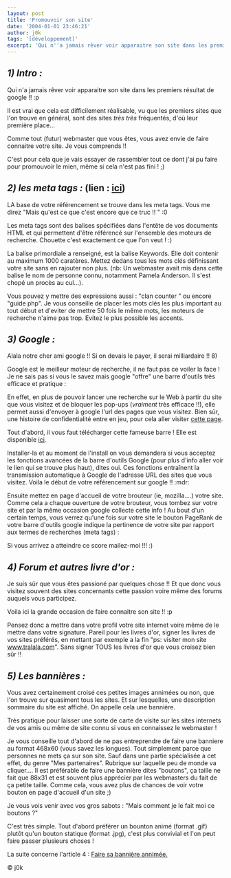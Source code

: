 ```yaml
---
layout: post
title: 'Promouvoir son site'
date: '2004-01-01 23:46:21'
author: j0k
tags: '[développement]'
excerpt: 'Qui n''a jamais rêver voir apparaitre son site dans les premiers résultat de google !! :p'
---
```


## _1) Intro :_
Qui n'a jamais rêver voir apparaitre son site dans les premiers résultat de google !! :p

 Il est vrai que cela est difficilement réalisable, vu que les premiers sites que l'on trouve en général, sont des sites _très_ _très_ fréquentés, d'où leur première place...

 Comme tout (futur) webmaster que vous êtes, vous avez envie de faire connaitre votre site. Je vous comprends !!

 C'est pour cela que je vais essayer de rassembler tout ce dont j'ai pu faire pour promouvoir le mien, même si cela n'est pas fini ! ;)

##  _2) les meta tags :_ (lien : [ici](http://hautrive.free.fr/html/metabal.htm))

 LA base de votre référencement se trouve dans les meta tags.
 Vous me direz "Mais qu'est ce que c'est encore que ce truc !! " :0

 Les meta tags sont des balises spécifiées dans l'entête de vos documents HTML et qui permettent d'être référencé sur l'ensemble des moteurs de recherche. Chouette c'est exactement ce que l'on veut ! :)

 La balise primordiale a renseigné, est la balise Keywords. Elle doit contenir au maximum 1000 caratères. Mettez dedans tous les mots clés définissant votre site sans en rajouter non plus. (nb: Un webmaster avait mis dans cette balise le nom de personne connu, notamment Pamela Anderson. Il s'est chopé un procès au cul...).

 Vous pouvez y mettre des expressions aussi : "clan counter " ou encore "guide php". Je vous conseille de placer les mots clés les plus important au tout début et d'eviter de mettre 50 fois le même mots, les moteurs de recherche n'aime pas trop. Evitez le plus possible les accents.

##    _3) Google :_

 Alala notre cher ami google !! Si on devais le payer, il serai milliardaire !! 8)

 Google est le meilleur moteur de recherche, il ne faut pas ce voiler la face ! Je ne sais pas si vous le savez mais google "offre" une barre d'outils très efficace et pratique :

 En effet, en plus de pouvoir lancer une recherche sur le Web à partir du site que vous visitez et de bloquer les pop-ups (_vraiment_ très efficace !!), elle permet aussi d'envoyer à google l'url des pages que vous visitez. Bien sûr, une histoire de confidentialité entre en jeu, pour cela aller visiter [cette page](http://toolbar.google.com/intl/fr/privacy.html).

 Tout d'abord, il vous faut télécharger cette fameuse barre !
Elle est disponible [ici](http://toolbar.google.com/intl/fr/download?go=T%E9l%E9charger+la+barre+d%27outils+Google).

 Installer-la et au moment de l'install on vous demandera si vous acceptez les fonctions avancées de la barre d'outils Google (pour plus d'info aller voir le lien qui se trouve plus haut), dites oui. Ces fonctions entraînent la transmission automatique à Google de l'adresse URL des sites que vous visitez. Voila le début de votre référencement sur google !! :mdr:

 Ensuite mettez en page d'accueil de votre brouteur (ie, mozilla....) votre site. Comme cela a chaque ouverture de votre brouteur, vous tombez sur votre site et par la même occasion google collecte cette info ! Au bout d'un certain temps, vous verrez qu'une fois sur votre site le bouton PageRank de votre barre d'outils google indique la pertinence de votre site par rapport aux termes de recherches (meta tags) :

 Si vous arrivez a atteindre ce score mailez-moi !!! :)

##  _4) Forum et autres livre d'or :_

 Je suis sûr que vous êtes passioné par quelques chose !! Et que donc vous visitez souvent des sites concernants cette passion voire même des forums auquels vous participez.

 Voila ici la grande occasion de faire connaitre son site !! :p

 Pensez donc a mettre dans votre profil votre site internet voire même de le mettre dans votre signature. Pareil pour les livres d'or, signer les livres de vos sites préférés, en mettant par exemple a la fin "ps: visiter mon site www.tralala.com". Sans signer TOUS les livres d'or que vous croisez bien sûr !!

##  _5) Les bannières :_

 Vous avez certainement croisé ces petites images annimées ou non, que l'on trouve sur quasiment tous les sites. Et sur lesquelles, une description sommaire du site est affiché. On appelle cela une bannière.

 Très pratique pour laisser une sorte de carte de visite sur les sites internets de vos amis ou même de site connu si vous en connaissez le webmaster !

 Je vous conseille tout d'abord de ne pas entreprendre de faire une banniere au format 468x60 (vous savez les longues). Tout simplement parce que personnes ne mets ça sur son site. Sauf dans une partie spécialisée a cet effet, du genre "Mes partenaires". Rubrique sur laquelle peu de monde va cliquer.... Il est préférable de faire une bannière dites "boutons", ça taille ne fait que 88x31 et est souvent plus apprécier par les webmasters du fait de ça petite taille. Comme cela, vous avez plus de chances de voir votre bouton en page d'accueil d'un site ;)

  Je vous vois venir avec vos gros sabots : "Mais comment je le fait moi ce boutons ?"

 C'est très simple. Tout d'abord préférer un bounton animé (format .gif) plutôt qu'un bouton statique (format .jpg), c'est plus convivial et l'on peut faire passer plusieurs choses !

 La suite concerne l'article 4 : [Faire sa bannière annimée.](http://www.j0k3r.net/articles-faire-sa-banniere-4.html)

  © j0k
